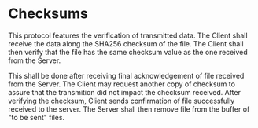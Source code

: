 # Checksums

This protocol features the verification of transmitted data. The Client shall receive the data along the SHA256 checksum of the file. The Client shall then verify that the file has the same checksum value as the one received from the Server. 

This shall be done after receiving final acknowledgement of file received from the Server. The Client may request another copy of checksum to assure that the transmition did not impact the checksum received. After verifying the checksum, Client sends confirmation of file successfully received to the server. The Server shall then remove file from the buffer of "to be sent" files.